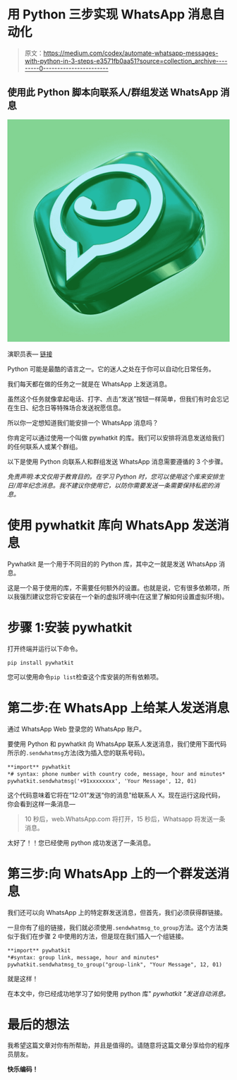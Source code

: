 # 用 Python 三步实现 WhatsApp 消息自动化

> 原文：<https://medium.com/codex/automate-whatsapp-messages-with-python-in-3-steps-e3571fb0aa51?source=collection_archive---------0----------------------->

## 使用此 Python 脚本向联系人/群组发送 WhatsApp 消息

![](img/6b46b446aedda08678fe1e159f89eee6.png)

演职员表— [链接](https://images.unsplash.com/photo-1633354931133-27ac1ee5d853?ixlib=rb-1.2.1&ixid=MnwxMjA3fDB8MHxzZWFyY2h8N3x8d2hhdHNhcHB8ZW58MHx8MHx8&auto=format&fit=crop&w=1600&q=60)

Python 可能是最酷的语言之一。它的迷人之处在于你可以自动化日常任务。

我们每天都在做的任务之一就是在 WhatsApp 上发送消息。

虽然这个任务就像拿起电话、打字、点击“发送”按钮一样简单，但我们有时会忘记在生日、纪念日等特殊场合发送祝愿信息。

所以你一定想知道我们能安排一个 WhatsApp 消息吗？

你肯定可以通过使用一个叫做 pywhatkit 的库。我们可以安排将消息发送给我们的任何联系人或某个群组。

以下是使用 Python 向联系人和群组发送 WhatsApp 消息需要遵循的 3 个步骤。

*免责声明:本文仅用于教育目的。在学习 Python 时，您可以使用这个库来安排生日/周年纪念消息。我不建议你使用它，以防你需要发送一条需要保持私密的消息。*

# 使用 pywhatkit 库向 WhatsApp 发送消息

Pywhatkit 是一个用于不同目的的 Python 库，其中之一就是发送 WhatsApp 消息。

这是一个易于使用的库，不需要任何额外的设置。也就是说，它有很多依赖项，所以我强烈建议您将它安装在一个新的虚拟环境中(在这里了解如何设置虚拟环境)。

# 步骤 1:安装 pywhatkit

打开终端并运行以下命令。

```
pip install pywhatkit
```

您可以使用命令`pip list`检查这个库安装的所有依赖项。

# 第二步:在 WhatsApp 上给某人发送消息

通过 WhatsApp Web 登录您的 WhatsApp 账户。

要使用 Python 和 pywhatkit 向 WhatsApp 联系人发送消息，我们使用下面代码所示的`.sendwhatmsg`方法(改为插入您的联系号码)。

```
**import** pywhatkit
*# syntax: phone number with country code, message, hour and minutes*
pywhatkit.sendwhatmsg('+91xxxxxxxx', 'Your Message', 12, 01)
```

这个代码意味着它将在“12:01”发送“你的消息”给联系人 X。现在运行这段代码，你会看到这样一条消息—

> 10 秒后，web.WhatsApp.com 将打开，15 秒后，Whatsapp 将发送一条消息。

太好了！！您已经使用 python 成功发送了一条消息。

# 第三步:向 WhatsApp 上的一个群发送消息

我们还可以向 WhatsApp 上的特定群发送消息，但首先，我们必须获得群链接。

一旦你有了组的链接，我们就必须使用`.sendwhatmsg_to_group`方法。这个方法类似于我们在步骤 2 中使用的方法，但是现在我们插入一个组链接。

```
**import** pywhatkit
*#syntax: group link, message, hour and minutes*
pywhatkit.sendwhatmsg_to_group("group-link", "Your Message", 12, 01)
```

就是这样！

在本文中，你已经成功地学习了如何使用 python 库" *pywhatkit "发送自动消息。*

# 最后的想法

我希望这篇文章对你有所帮助，并且是值得的。请随意将这篇文章分享给你的程序员朋友。

**快乐编码！**